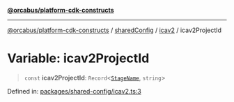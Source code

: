[**@orcabus/platform-cdk-constructs**](../../../../../../README.md)

***

[@orcabus/platform-cdk-constructs](../../../../../../README.md) / [sharedConfig](../../../README.md) / [icav2](../README.md) / icav2ProjectId

# Variable: icav2ProjectId

> `const` **icav2ProjectId**: `Record`\<[`StageName`](../../account/type-aliases/StageName.md), `string`\>

Defined in: [packages/shared-config/icav2.ts:3](https://github.com/OrcaBus/platform-cdk-constructs/blob/main/packages/shared-config/icav2.ts#L3)
